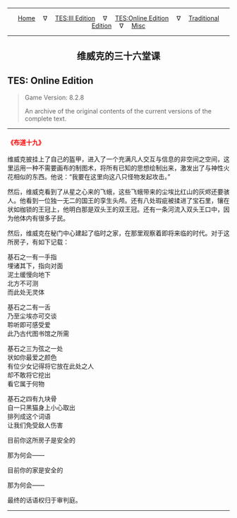 
---

<!-- Jekyll Page Links -->

<center>
<a href="../../../../index.html">Home</a>
&emsp;&nabla;&emsp;
<a href="../../../index-tes3.html">TES:III Edition</a>
&emsp;&nabla;&emsp;
<a href="../../../index-teso.html">TES:Online Edition</a>
&emsp;&nabla;&emsp;
<a href="../../../index-traditional.html">Traditional Edition</a>
&emsp;&nabla;&emsp;
<a href="../../../index-misc.html">Misc</a>
</center>

<!-- Markdown Body Below: -->

---

<center>
<h2><span style="font-family:Georgia">维威克的三十六堂课</span></h2>
</center>

## TES: Online Edition

> Game Version: 8.2.8
>
> An archive of the original contents of the current versions of the complete text.

---

#### <span style="color:red">《布道十九》</span>

维威克披挂上了自己的盔甲，进入了一个充满凡人交互与信息的非空间之空间，这里运用一种不需要画布的制图术，将所有已知的思想绘制出来，激发出了与神性火花相似的东西。他说：“我要在这里向这八只怪物发起攻击。”

然后，维威克看到了从星之心来的飞蛾，这些飞蛾带来的尘埃比红山的灰烬还要骇人。他看到一位独一无二的国王的孪生头颅。还有八处瑕疵被揉进了宝石里，镶在状如枷锁的王冠上，他明白那是双头王的双王冠。还有一条河流入双头王口中，因为他体内有很多子民。

然后，维威克在秘门中心建起了临时之家，在那里观察着即将来临的时代。对于这所房子，有如下记载：

基石之一有一手指\
埋诸其下，指向对面\
泥土缓慢向地下\
北方不可测\
而此处无灵体

基石之二有一舌\
乃至尘埃亦可交谈\
聆听即可感受爱\
此乃古代图书馆之所需

基石之三为弦之一处\
状如你最爱之颜色\
有位少女记得将它放在此处之人\
却不敢将它挖出\
看它属于何物

基石之四有九块骨\
自一只黑猫身上小心取出\
排列成这个词语\
让我们免受敌人伤害

目前你这所房子是安全的

那为何会——

目前你的家是安全的

那为何会——

最终的话语权归于审判庭。

---
